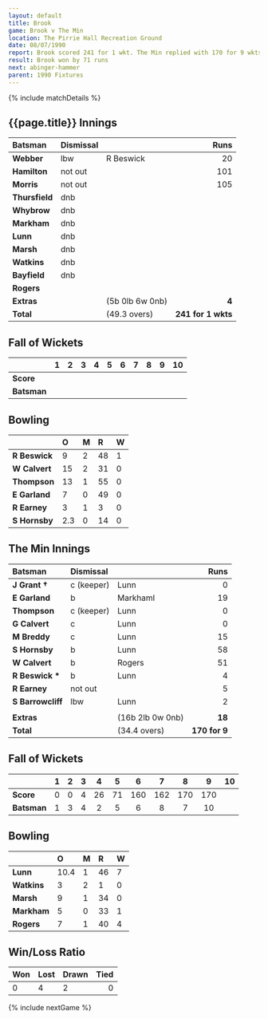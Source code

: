 ```yaml
---
layout: default
title: Brook
game: Brook v The Min
location: The Pirrie Hall Recreation Ground
date: 08/07/1990
report: Brook scored 241 for 1 wkt. The Min replied with 170 for 9 wkts (all out)
result: Brook won by 71 runs
next: abinger-hammer
parent: 1990 Fixtures
---
```


{% include matchDetails %}

## {{page.title}} Innings

| Batsman | Dismissal |  | Runs |
|:---|:---|---|---:|
| **Webber** | lbw | R Beswick | 20 |
| **Hamilton** | not out |  | 101 |
| **Morris** | not out |  | 105 |
| **Thursfield** | dnb |  |  |
| **Whybrow** | dnb |  |  |
| **Markham** | dnb |  |  |
| **Lunn** | dnb |  |  |
| **Marsh** | dnb |  |  |
| **Watkins** | dnb |  |  |
| **Bayfield** | dnb |  |  |
| **Rogers** |  |  |  |
| **Extras** | | (5b 0lb 6w 0nb) | **4** |
| **Total** | | (49.3 overs) | **241 for 1 wkts** |

## Fall of Wickets

| | 1 | 2 | 3 | 4 | 5 | 6 | 7 | 8 | 9 | 10 |
|---|:---:|:---:|:---:|:---:|:---:|:---:|:---:|:---:|:---:|:---:|
| **Score** |  |  |  |  |  |  |  |  |  |  |
| **Batsman** |  |  |  |  |  |  |  |  |  |  |

## Bowling

| | O | M | R | W |
|---|:---|:---|:---|:---|
| **R Beswick** | 9 | 2 | 48 | 1 |
| **W Calvert** | 15 | 2 | 31 | 0 |
| **Thompson** | 13 | 1 | 55 | 0 |
| **E Garland** | 7 | 0 | 49 | 0 |
| **R Earney** | 3 | 1 | 3 | 0 |
| **S Hornsby** | 2.3 | 0 | 14 | 0 |

## The Min Innings

| Batsman | Dismissal |  | Runs |
|:---|:---|---|---:|
| **J Grant &#8224;** | c (keeper) | Lunn | 0 |
| **E Garland** | b | Markhaml | 19 |
| **Thompson** | c (keeper) | Lunn | 0 |
| **G Calvert** | c | Lunn | 0 |
| **M Breddy** | c  | Lunn | 15 |
| **S Hornsby** | b | Lunn | 58 |
| **W Calvert** | b | Rogers | 51 |
| **R Beswick &#42;** | b | Lunn | 4 |
| **R Earney** | not out |  | 5 |
| **S Barrowcliff** | lbw | Lunn | 2 |
|  |  |  |  |
| **Extras** | | (16b 2lb 0w 0nb) | **18** |
| **Total** | | (34.4 overs) | **170 for 9** |

## Fall of Wickets

| | 1 | 2 | 3 | 4 | 5 | 6 | 7 | 8 | 9 | 10 |
|---|:---:|:---:|:---:|:---:|:---:|:---:|:---:|:---:|:---:|:---:|
| **Score** | 0 | 0 | 4 | 26 | 71 | 160 | 162 | 170 | 170 |  |
| **Batsman** | 1 | 3 | 4 | 2 | 5 | 6 | 8 | 7 | 10 |  |

## Bowling

| | O | M | R | W |
|---|:---|:---|:---|:---|
| **Lunn** | 10.4 | 1 | 46 | 7 |
| **Watkins** | 3 | 2 | 1 | 0 |
| **Marsh** | 9 | 1 | 34 | 0 |
| **Markham** | 5 | 0 | 33 | 1 |
| **Rogers** | 7 | 1 | 40 | 4 |

## Win/Loss Ratio

| Won | Lost | Drawn | Tied |
|:---|:---|:---|---:|
| 0 | 4 | 2 | 0 |

{% include nextGame %}